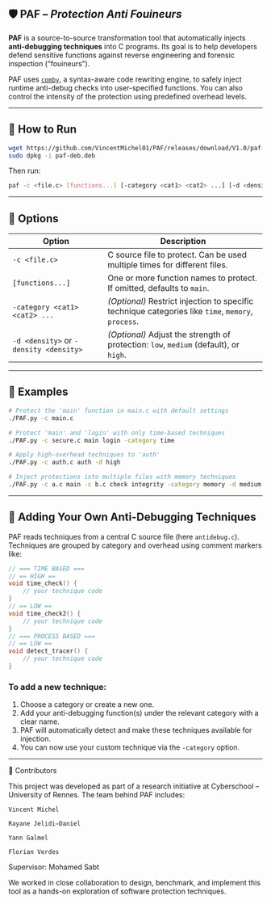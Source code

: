 
## 🛡️ PAF – *Protection Anti Fouineurs*

**PAF**  is a source-to-source transformation tool that automatically injects **anti-debugging techniques** into C programs. Its goal is to help developers defend sensitive functions against reverse engineering and forensic inspection (“fouineurs”).

PAF uses [`comby`](https://comby.dev), a syntax-aware code rewriting engine, to safely inject runtime anti-debug checks into user-specified functions. You can also control the intensity of the protection using predefined overhead levels.

---

## 🚀 How to Run

```bash
wget https://github.com/VincentMichel01/PAF/releases/download/V1.0/paf-deb.deb
sudo dpkg -i paf-deb.deb
```

Then run:

```bash
paf -c <file.c> [functions...] [-category <cat1> <cat2> ...] [-d <density>]
```

---

## 🔧 Options

| Option                                 | Description                                                                                        |
| -------------------------------------- | -------------------------------------------------------------------------------------------------- |
| `-c <file.c>`                          | C source file to protect. Can be used multiple times for different files.                          |
| `[functions...]`                       | One or more function names to protect. If omitted, defaults to `main`.                             |
| `-category <cat1> <cat2> ...`          | *(Optional)* Restrict injection to specific technique categories like `time`, `memory`, `process`. |
| `-d <density>` or `-density <density>` | *(Optional)* Adjust the strength of protection: `low`, `medium` (default), or `high`.              |

---

## 📘 Examples

```bash
# Protect the 'main' function in main.c with default settings
./PAF.py -c main.c

# Protect 'main' and 'login' with only time-based techniques
./PAF.py -c secure.c main login -category time

# Apply high-overhead techniques to 'auth'
./PAF.py -c auth.c auth -d high

# Inject protections into multiple files with memory techniques
./PAF.py -c a.c main -c b.c check integrity -category memory -d medium
```

---

## 🧩 Adding Your Own Anti-Debugging Techniques

PAF reads techniques from a central C source file (here `antidebug.c`). Techniques are grouped by category and overhead using comment markers like:

```c
// === TIME BASED ===
// == HIGH ==
void time_check() {
    // your technique code
}
// == LOW == 
void time_check2() {
    // your technique code
}
// === PROCESS BASED ===
// == LOW ==
void detect_tracer() {
    // your technique code
}
```

### To add a new technique:

1. Choose a category or create a new one.
2. Add your anti-debugging function(s) under the relevant category with a clear name.
3. PAF will automatically detect and make these techniques available for injection.
4. You can now use your custom technique via the `-category` option.

---


👥 Contributors

This project was developed as part of a research initiative at Cyberschool – University of Rennes. The team behind PAF includes:

    Vincent Michel
    
    Rayane Jelidi–Daniel

    Yann Galmel

    Florian Verdes

Supervisor:
Mohamed Sabt

We worked in close collaboration to design, benchmark, and implement this tool as a hands-on exploration of software protection techniques.

